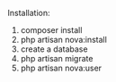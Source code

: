 Installation:

1) composer install
2) php artisan nova:install
3) create a database
4) php artisan migrate
5) php artisan nova:user

